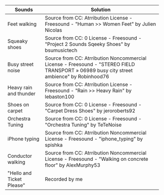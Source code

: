 <html>
<body>
<!--StartFragment-->

Sounds | Solution
-- | --
Feet walking | Source from CC: Atrribution License - Freesound - "Human >> Women Feet" by Julien Nicolas
Squeaky shoes | Source from CC: 0 License - Freesound - "Project 2 Sounds Sqeeky Shoes" by bsumusictech
Busy street noise | Source from CC: Atrribution Noncommercial License - Freesound - "STEREO FIELD TRANSPORT » 06989 busy city street ambience" by Robinhood76
Heavy rain and thunder | Source from CC: Atrribution License - Freesound - "Rain >> Heavy Rain" by lebaston100
Shoes on carpet | Source from CC: 0 License - Freesound - "Carpet Dress Shoes" by jeroroberts92
Orchestra Tuning | Source from CC: 0 License - Freesound - "Orchestra Tuning" by TeTeNoise
iPhone typing | Source from CC: Atrribution Noncommercial License - Freesound - "iphone_typing" by spishka
Conductor walking | Source from CC: Atrribution Noncommercial License - Freesound - "Walking on concrete floor" by AlexMurphy53
"Hello and Ticket Please" | Recorded by me 






<!--EndFragment-->
</body>
</html>
